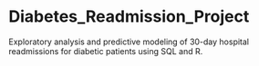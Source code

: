 # Diabetes_Readmission_Project
Exploratory analysis and predictive modeling of 30-day hospital readmissions for diabetic patients using SQL and R.
